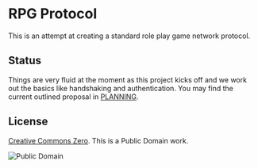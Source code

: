 # RPG Protocol

This is an attempt at creating a standard role play game network protocol. 

## Status

Things are very fluid at the moment as this project kicks off and we work out the basics like handshaking and authentication. You may find the current outlined proposal in [PLANNING](https://github.com/openrpgtaskforce/rpg-protocol/blob/master/PLANNING.md).

## License

[Creative Commons Zero](https://creativecommons.org/publicdomain/zero/1.0/). This is a Public Domain work. 

![Public Domain](https://licensebuttons.net/p/mark/1.0/88x31.png)
